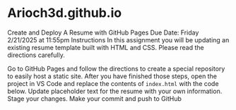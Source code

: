# Arioch3d.github.io
Create and Deploy A Resume with GitHub Pages
Due Date: Friday 2/21/2025 at 11:55pm
Instructions
In this assignment you will be updating an existing resume template built with HTML and CSS. Please read the directions carefully.

Go to GitHub Pages and follow the directions to create a special repository to easily host a static site.
After you have finished those steps, open the project in VS Code and replace the contents of `index.html` with the code below.
Update placeholder text for the resume with your own information.
Stage your changes.
Make your commit and push to GitHub